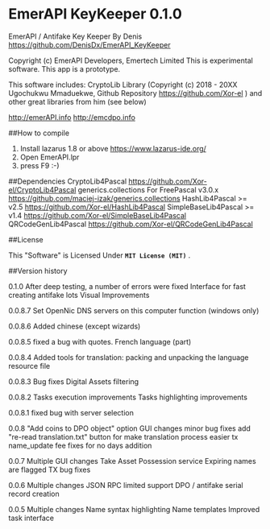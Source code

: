 EmerAPI KeyKeeper 0.1.0
=================

EmerAPI / Antifake Key Keeper
By Denis
<https://github.com/DenisDx/EmerAPI_KeyKeeper>

Copyright (c) EmerAPI Developers, Emertech Limited
This is experimental software.
This app is a prototype.

This software includes:
CryptoLib Library (Copyright (c) 2018 - 20XX Ugochukwu Mmaduekwe, Github Repository <https://github.com/Xor-el> )
and other great libraries from him (see below)

http://emerAPI.info
http://emcdpo.info

##How to compile
1. Install lazarus 1.8 or above <https://www.lazarus-ide.org/>
2. Open EmerAPI.lpr
3. press F9 :-)

##Dependencies
CryptoLib4Pascal <https://github.com/Xor-el/CryptoLib4Pascal>
generics.collections For FreePascal v3.0.x <https://github.com/maciej-izak/generics.collections>
HashLib4Pascal >= v2.5 <https://github.com/Xor-el/HashLib4Pascal>
SimpleBaseLib4Pascal >= v1.4 <https://github.com/Xor-el/SimpleBaseLib4Pascal>
QRCodeGenLib4Pascal <https://github.com/Xor-el/QRCodeGenLib4Pascal>

##License

This "Software" is Licensed Under  **`MIT License (MIT)`** .

##Version history

0.1.0
After deep testing, a number of errors were fixed
Interface for fast creating antifake lots
Visual Improvements

0.0.8.7
Set OpenNic DNS servers on this computer function (windows only) 

0.0.8.6
Added chinese (except wizards)

0.0.8.5
fixed a bug with quotes. 
French language (part)

0.0.8.4
Added tools for translation: packing and unpacking the language resource file

0.0.8.3
Bug fixes
Digital Assets filtering

0.0.8.2
Tasks execution improvements
Tasks highlighting improvements

0.0.8.1
fixed bug with server selection	

0.0.8
"Add coins to DPO object" option
GUI changes
minor bug fixes
add "re-read translation.txt" button for make translation process easier
tx name_update fee fixes for no days addition

0.0.7
Multiple GUI changes
Take Asset Possession service
Expiring names are flagged
TX bug fixes 


0.0.6
Multiple changes
JSON RPC limited support
DPO / antifake serial record creation

0.0.5 
Multiple changes
Name syntax highlighting
Name templates
Improved task interface